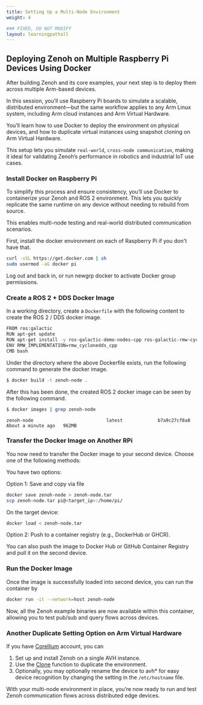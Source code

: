 ```yaml
---
title: Setting Up a Multi-Node Environment
weight: 4

### FIXED, DO NOT MODIFY
layout: learningpathall
---
```


## Deploying Zenoh on Multiple Raspberry Pi Devices Using Docker

After building Zenoh and its core examples, your next step is to deploy them across multiple Arm-based devices. 

In this session, you’ll use Raspberry Pi boards to simulate a scalable, distributed environment—but the same workflow applies to any Arm Linux system, including Arm cloud instances and Arm Virtual Hardware.

You’ll learn how to use Docker to deploy the environment on physical devices, and how to duplicate virtual instances using snapshot cloning on Arm Virtual Hardware.

This setup lets you simulate `real-world`, `cross-node communication`, making it ideal for validating Zenoh’s performance in robotics and industrial IoT use cases.

### Install Docker on Raspberry Pi

To simplify this process and ensure consistency, you’ll use Docker to containerize your Zenoh and ROS 2 environment. 
This lets you quickly replicate the same runtime on any device without needing to rebuild from source.

This enables multi-node testing and real-world distributed communication scenarios.

First, install the docker environment on each of Raspberry Pi if you don't have that.

```bash
curl -sSL https://get.docker.com | sh
sudo usermod -aG docker pi
```

Log out and back in, or run newgrp docker to activate Docker group permissions.

### Create a ROS 2 + DDS Docker Image

In a working directory, create a `Dockerfile` with the following content to create the ROS 2 / DDS docker image.

```bash
FROM ros:galactic
RUN apt-get update 
RUN apt-get install -y ros-galactic-demo-nodes-cpp ros-galactic-rmw-cyclonedds-cpp ros-galactic-turtlesim
ENV RMW_IMPLEMENTATION=rmw_cyclonedds_cpp
CMD bash
```

Under the directory where the above Dockerfile exists, run the following command to generate the docker image.

```bash
$ docker build -t zenoh-node .
```

After this has been done, the created ROS 2 docker image can be seen by the following command.

```bash
$ docker images | grep zenoh-node
```

```output
zenoh-node                           latest             b7a9c27cf8a8   About a minute ago   962MB
```

### Transfer the Docker Image on Another RPi

You now need to transfer the Docker image to your second device. Choose one of the following methods:

You have two options:

Option 1: Save and copy via file 

```bash
docker save zenoh-node > zenoh-node.tar
scp zenoh-node.tar pi@<target_ip>:/home/pi/
```

On the target device:
```bash
docker load < zenoh-node.tar
```

Option 2: Push to a container registry (e.g., DockerHub or GHCR).

You can also push the image to Docker Hub or GitHub Container Registry and pull it on the second device.

### Run the Docker Image

Once the image is successfully loaded into second device, you can run the container by

```bash
docker run -it --network=host zenoh-node
```

Now, all the Zenoh example binaries are now available within this container, allowing you to test pub/sub and query flows across devices.

### Another Duplicate Setting Option on Arm Virtual Hardware

If you have [Corellium](https://www.corellium.com/) account, you can 

1. Set up and install Zenoh on a single AVH instance.
2. Use the [Clone](https://support.corellium.com/features/snapshots) function to duplicate the environment.
3. Optionally, you may optionally rename the device to avh* for easy device recognition by changing the setting in the `/etc/hostname` file. 


With your multi-node environment in place, you’re now ready to run and test Zenoh communication flows across distributed edge devices.